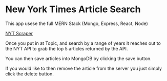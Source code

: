 # New York Times Article Search

This app usese the full MERN Stack (Mongo, Express, React, Node)

[NYT Scraper](https://dry-beach-28240.herokuapp.com/)

Once you put in at Topic, and search by a range of years it reaches out to the NYT API to grab the top 5 articles returned by the API.

You can then save articles into MongoDB by clicking the save button.

If you would like to then remove the article from the server you just simply click the delete button.
